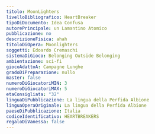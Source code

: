 ```yaml
---
titolo: MoonLighters
livelloBibliografico: HeartBreaker
tipoDiDocumento: Idea Confusa
autorePrincipale: un Lamantino Atomico
pubblicazione: no
descrizioneFisica: ahah
titoloDiOpera: Moonlighters
soggetti: Edoardo Cremaschi
sistemaDiGioco: Belonging Outside Belonging
ambientazione: sci-fi
giocoAdattoA: Campagne Lunghe
gradoDiPreparazione: nullo
master: false
numeroDiGiocatoriMIN: 3
numeroDiGiocatoriMAX: 5
etaConsigliata: "32"
linguaDiPubblicazione: La lingua della Perfida Albione
linguaOperaOriginale: La lingua della Perfida Albione
paeseDiPubblicazione: Italia
codiceIdentificativo: HEARTBREAKERS
regaloDiVanessa: false
---
```

